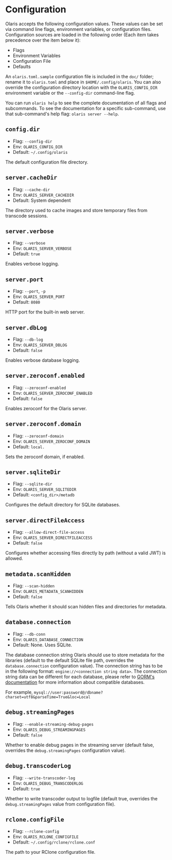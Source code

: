 # Configuration
Olaris accepts the following configuration values. These values can be set via command line flags, environment
variables, or configuration files. Configuration sources are loaded in the following order (Each item takes precedence
over the item below it):

* Flags
* Environment Variables
* Configuration File
* Defaults

An `olaris.toml.sample` configuration file is included in the `doc/` folder; rename it to `olaris.toml` and place in
`$HOME/.config/olaris`. You can also override the configuration directory location with the `OLARIS_CONFIG_DIR`
environment variable or the `--config-dir` command-line flag.

You can run `olaris help` to see the complete documentation of all flags and subcommands. To see the documentation for a
specific sub-command, use that sub-command's help flag: `olaris server --help`.

## `config.dir`

* Flag: `--config-dir`
* Env: `OLARIS_CONFIG_DIR`
* Default: `~/.config/olaris`

The default configuration file directory.   

## `server.cacheDir`

* Flag: `--cache-dir`
* Env: `OLARIS_SERVER_CACHEDIR`
* Default: System dependent

The directory used to cache images and store temporary files from transcode sessions.

## `server.verbose`

* Flag: `--verbose`
* Env: `OLARIS_SERVER_VERBOSE`
* Default: `true`

Enables verbose logging.

## `server.port`

* Flag: `--port`, `-p`
* Env: `OLARIS_SERVER_PORT`
* Default: `8080`

HTTP port for the built-in web server.

## `server.dbLog`

* Flag: `--db-log`
* Env: `OLARIS_SERVER_DBLOG`
* Default: `false`

Enables verbose database logging.

## `server.zeroconf.enabled`

* Flag: `--zeroconf-enabled`
* Env: `OLARIS_SERVER_ZEROCONF_ENABLED`
* Default: `false`

Enables zeroconf for the Olaris server.

## `server.zeroconf.domain`

* Flag: `--zeroconf-domain`
* Env: `OLARIS_SERVER_ZEROCONF_DOMAIN`
* Default: `local.`

Sets the zeroconf domain, if enabled.

## `server.sqliteDir`

* Flag: `--sqlite-dir`
* Env: `OLARIS_SERVER_SQLITEDIR`
* Default: `<config_dir>/metadb`

Configures the default directory for SQLite databases.

## `server.directFileAccess`

* Flag: `--allow-direct-file-access`
* Env: `OLARIS_SERVER_DIRECTFILEACCESS`
* Default: `false`

Configures whether accessing files directly by path (without a valid JWT) is allowed.

## `metadata.scanHidden`

* Flag: `--scan-hidden`
* Env: `OLARIS_METADATA_SCANHIDDEN`
* Default: `false`

Tells Olaris whether it should scan hidden files and directories for metadata.

## `database.connection`

* Flag: `--db-conn`
* Env: `OLARIS_DATABASE_CONNECTION`
* Default: None. Uses SQLite.

The database connection string Olaris should use to store metadata for the libraries (default to the default SQLite file
path, overrides the `database.connection` configuration value). The connection string has to be in the following format:
`engine://<connection string data>`. The connection string data can be different for each database, please refer to
[GORM's documentation](https://gorm.io/docs/connecting_to_the_database.html) for more information about compatible
databases.

For example, `mysql://user:password@/dbname?charset=utf8&parseTime=True&loc=Local`

## `debug.streamingPages`

* Flag: `--enable-streaming-debug-pages`
* Env: `OLARIS_DEBUG_STREAMINGPAGES`
* Default: `false`

Whether to enable debug pages in the streaming server (default false, overrides the `debug.streamingPages` configuration
value).

## `debug.transcoderLog`

* Flag: `--write-transcoder-log`
* Env: `OLARIS_DEBUG_TRANSCODERLOG`
* Default: `true`

Whether to write transcoder output to logfile (default true, overrides the `debug.streamingPages` value from
configuration file).

## `rclone.configFile`

* Flag: `--rclone-config`
* Env: `OLARIS_RCLONE_CONFIGFILE`
* Default: `~/.config/rclone/rclone.conf`

The path to your RClone configuration file.
